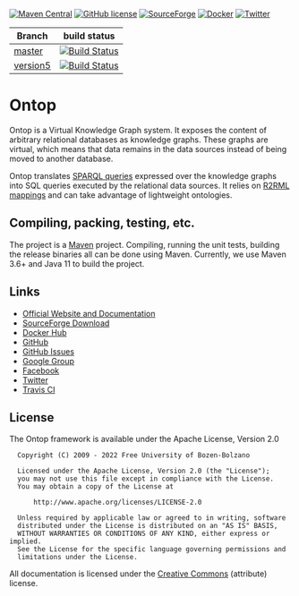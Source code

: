 [![Maven Central](https://img.shields.io/maven-central/v/it.unibz.inf.ontop/ontop.svg)](http://search.maven.org/#search%7Cga%7C1%7Cg%3A%22it.unibz.inf.ontop%22)
[![GitHub license](https://img.shields.io/badge/license-Apache%20License%202.0-blue.svg?style=flat)](http://www.apache.org/licenses/LICENSE-2.0)
[![SourceForge](https://img.shields.io/sourceforge/dm/ontop4obda.svg)](http://sourceforge.net/projects/ontop4obda/files/)
[![Docker](https://img.shields.io/docker/image-size/ontop/ontop?label=ontop%2Fontop)](https://hub.docker.com/r/ontop/ontop)
[![Twitter](https://img.shields.io/twitter/follow/ontop4obda.svg?style=social)](https://twitter.com/ontop4obda)


| Branch    | build status  |
|-----------|---------------|
| [master](https://github.com/ontop/ontop/tree/master)  |[![Build Status](https://github.com/ontop/ontop/actions/workflows/.github/workflows/main.yml/badge.svg?branch=master)](https://github.com/ontop/ontop/actions/)|
| [version5](https://github.com/ontop/ontop/tree/version5) |[![Build Status](https://github.com/ontop/ontop/actions/workflows/.github/workflows/main.yml/badge.svg?branch=version5)](https://github.com/ontop/ontop/actions/)|


Ontop
=====

Ontop is a Virtual Knowledge Graph system.
It exposes the content of arbitrary relational databases as knowledge graphs. These graphs are virtual, which means that data remains in the data sources instead of being moved to another database.

Ontop translates [SPARQL queries](https://www.w3.org/TR/sparql11-query/) expressed over the knowledge graphs into SQL queries executed by the relational data sources. It relies on [R2RML mappings](https://www.w3.org/TR/r2rml/) and can take advantage of lightweight ontologies.

Compiling, packing, testing, etc.
--------------------

The project is a [Maven](http://maven.apache.org/) project. Compiling,
running the unit tests, building the release binaries all can be done
using Maven.  Currently, we use Maven 3.6+ and Java 11 to build the
project.


Links
--------------------

- [Official Website and Documentation](https://ontop-vkg.org)
- [SourceForge Download](http://sourceforge.net/projects/ontop4obda/files/)
- [Docker Hub](https://hub.docker.com/r/ontop/ontop)
- [GitHub](https://github.com/ontop/ontop/)
- [GitHub Issues](https://github.com/ontop/ontop/issues)
- [Google Group](https://groups.google.com/forum/#!forum/ontop4obda)
- [Facebook](https://www.facebook.com/obdaontop/)
- [Twitter](https://twitter.com/ontop4obda)
- [Travis CI](https://travis-ci.org/ontop/ontop)

License
-------

The Ontop framework is available under the Apache License, Version 2.0

```
  Copyright (C) 2009 - 2022 Free University of Bozen-Bolzano

  Licensed under the Apache License, Version 2.0 (the "License");
  you may not use this file except in compliance with the License.
  You may obtain a copy of the License at

      http://www.apache.org/licenses/LICENSE-2.0

  Unless required by applicable law or agreed to in writing, software
  distributed under the License is distributed on an "AS IS" BASIS,
  WITHOUT WARRANTIES OR CONDITIONS OF ANY KIND, either express or implied.
  See the License for the specific language governing permissions and
  limitations under the License.
```

All documentation is licensed under the
[Creative Commons](http://creativecommons.org/licenses/by/4.0/)
(attribute)  license.
